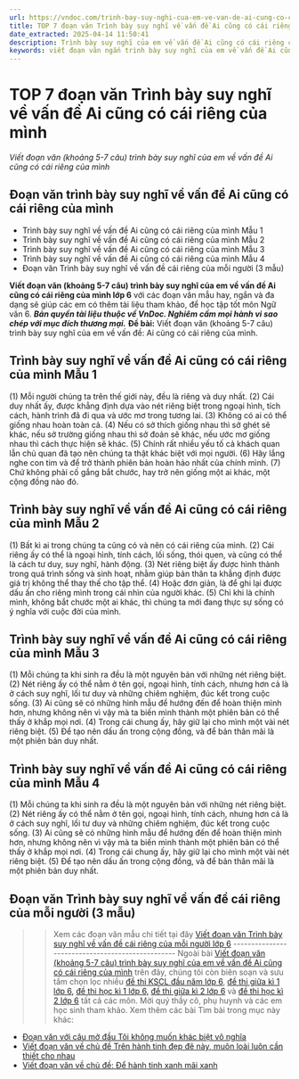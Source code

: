 ```yaml
---
url: https://vndoc.com/trinh-bay-suy-nghi-cua-em-ve-van-de-ai-cung-co-cai-rieng-cua-minh-ngan-gon-256967
title: TOP 7 đoạn văn Trình bày suy nghĩ về vấn đề Ai cũng có cái riêng của mình - Viết đoạn văn (khoảng 5-7 câu) trình bày suy nghĩ của em về vấn đề Ai cũng có cái riêng của mình - VnDoc.com
date_extracted: 2025-04-14 11:50:41
description: Trình bày suy nghĩ của em về vấn đề Ai cũng có cái riêng của mình ngắn gọn (KNTT) được biên soạn nhằm giúp các em HS đạt kết quả tốt trong quá trình làm bài tập và học tập môn Ngữ văn lớp 6.
keywords: viết đoạn văn ngắn trình bày suy nghĩ của em về vấn đề Ai cũng có cái riêng của mình,trình bày suy nghĩ của em về vấn đề Ai cũng có cái riêng của mình ngắn gọn,viết đoạn văn khoảng 5-7 câu trình bày suy nghĩ của em về vấn đề Ai cũng có cái riêng của mình,trình bày suy nghĩ của em về vấn đề Ai cũng có cái riêng của mình,đoạn văn trình bày suy nghĩ của em về vấn đề Ai cũng có cái riêng của mình,viết đoạn văn trình bày suy nghĩ của em về vấn đề Ai cũng có cái riêng của mình
---
```


# TOP 7 đoạn văn Trình bày suy nghĩ về vấn đề Ai cũng có cái riêng của mình
 _Viết đoạn văn \(khoảng 5-7 câu\) trình bày suy nghĩ của em về vấn đề Ai cũng có cái riêng của mình_
## Đoạn văn trình bày suy nghĩ về vấn đề Ai cũng có cái riêng của mình
  * Trình bày suy nghĩ về vấn đề Ai cũng có cái riêng của mình Mẫu 1
  * Trình bày suy nghĩ về vấn đề Ai cũng có cái riêng của mình Mẫu 2
  * Trình bày suy nghĩ về vấn đề Ai cũng có cái riêng của mình Mẫu 3
  * Trình bày suy nghĩ về vấn đề Ai cũng có cái riêng của mình Mẫu 4
  * Đoạn văn Trình bày suy nghĩ về vấn đề cái riêng của mỗi người \(3 mẫu\)

**Viết đoạn văn \(khoảng 5-7 câu\) trình bày suy nghĩ của em về vấn đề Ai cũng có cái riêng của mình lớp 6** với các đoạn văn mẫu hay, ngắn và đa dạng sẽ giúp các em có thêm tài liệu tham khảo, để học tập tốt môn Ngữ văn 6.
_**Bản quyền tài liệu thuộc về VnDoc. Nghiêm cấm mọi hành vi sao chép với mục đích thương mại.**_
**Đề bài:** Viết đoạn văn \(khoảng 5-7 câu\) trình bày suy nghĩ của em về vấn đề: Ai cũng có cái riêng của mình.
## **Trình bày suy nghĩ về vấn đề Ai cũng có cái riêng của mình Mẫu 1**
\(1\) Mỗi người chúng ta trên thế giới này, đều là riêng và duy nhất. \(2\) Cái duy nhất ấy, được khẳng định dựa vào nét riêng biệt trong ngoại hình, tích cách, hành trình đã đi qua và ước mơ trong tương lai. \(3\) Không có ai có thể giống nhau hoàn toàn cả. \(4\) Nếu có sở thích giống nhau thì sở ghét sẽ khác, nếu sở trường giống nhau thì sở đoản sẽ khác, nếu ước mơ giống nhau thì cách thực hiện sẽ khác. \(5\) Chính rất nhiều yếu tố cả khách quan lẫn chủ quan đã tạo nên chúng ta thật khác biệt với mọi người. \(6\) Hãy lắng nghe con tim và để trở thành phiên bản hoàn hảo nhất của chính mình. \(7\) Chứ không phải cố gắng bắt chước, hay trở nên giống một ai khác, một cộng đồng nào đó.
## **Trình bày suy nghĩ về vấn đề Ai cũng có cái riêng của mình Mẫu 2**
\(1\) Bất kì ai trong chúng ta cũng có và nên có cái riêng của mình. \(2\) Cái riêng ấy có thể là ngoại hình, tính cách, lối sống, thói quen, và cũng có thể là cách tư duy, suy nghĩ, hành động. \(3\) Nét riêng biệt ấy được hình thành trong quá trình sống và sinh hoạt, nhằm giúp bản thân ta khẳng định được giá trị không thể thay thế cho tập thể. \(4\) Hoặc đơn giản, là để ghi lại được dấu ấn cho riêng mình trong cái nhìn của người khác. \(5\) Chỉ khi là chính mình, không bắt chước một ai khác, thì chúng ta mới đang thực sự sống có ý nghĩa với cuộc đời của mình.
## **Trình bày suy nghĩ về vấn đề Ai cũng có cái riêng của mình Mẫu 3**
\(1\) Mỗi chúng ta khi sinh ra đều là một nguyên bản với những nét riêng biệt. \(2\) Nét riêng ấy có thể nằm ở tên gọi, ngoại hình, tính cách, nhưng hơn cả là ở cách suy nghĩ, lối tư duy và những chiêm nghiệm, đúc kết trong cuộc sống. \(3\) Ai cũng sẽ có những hình mẫu để hướng đến để hoàn thiện mình hơn, nhưng không nên vì vậy mà ta biến mình thành một phiên bản có thể thấy ở khắp mọi nơi. \(4\) Trong cái chung ấy, hãy giữ lại cho mình một vài nét riêng biệt. \(5\) Để tạo nên dấu ấn trong cộng đồng, và để bản thân mãi là một phiên bản duy nhất.
## **Trình bày suy nghĩ về vấn đề Ai cũng có cái riêng của mình Mẫu 4**
\(1\) Mỗi chúng ta khi sinh ra đều là một nguyên bản với những nét riêng biệt. \(2\) Nét riêng ấy có thể nằm ở tên gọi, ngoại hình, tính cách, nhưng hơn cả là ở cách suy nghĩ, lối tư duy và những chiêm nghiệm, đúc kết trong cuộc sống. \(3\) Ai cũng sẽ có những hình mẫu để hướng đến để hoàn thiện mình hơn, nhưng không nên vì vậy mà ta biến mình thành một phiên bản có thể thấy ở khắp mọi nơi. \(4\) Trong cái chung ấy, hãy giữ lại cho mình một vài nét riêng biệt. \(5\) Để tạo nên dấu ấn trong cộng đồng, và để bản thân mãi là một phiên bản duy nhất. 
## **Đoạn văn Trình bày suy nghĩ về vấn đề cái riêng của mỗi người \(3 mẫu\)**
>> Xem các đoạn văn mẫu chi tiết tại đây [Viết đoạn văn Trình bày suy nghĩ về vấn đề cái riêng của mỗi người lớp 6](<https://vndoc.com/trinh-bay-suy-nghi-cua-em-ve-van-de-ai-cung-co-cai-rieng-cua-minh-256966>)
\-------------------------------------------------
Ngoài bài [Viết đoạn văn \(khoảng 5-7 câu\) trình bày suy nghĩ của em về vấn đề Ai cũng có cái riêng của mình](<https://vndoc.com/trinh-bay-suy-nghi-cua-em-ve-van-de-ai-cung-co-cai-rieng-cua-minh-ngan-gon-256967>) trên đây, chúng tôi còn biên soạn và sưu tầm chọn lọc nhiều [đề thi KSCL đầu năm lớp 6](<https://vndoc.com/khao-sat-chat-luong-dau-nam-lop6>), [đề thi giữa kì 1 lớp 6,](<https://vndoc.com/de-thi-giua-ki-1-lop6>) [đề thi học kì 1 lớp 6,](<https://vndoc.com/de-thi-hoc-ki-1-lop6>) [đề thi giữa kì 2 lớp 6](<https://vndoc.com/de-thi-giua-ki-2-lop6>) và [đề thi học kì 2 lớp 6](<https://vndoc.com/de-thi-hoc-ki-2-lop6>) tất cả các môn. Mời quý thầy cô, phụ huynh và các em học sinh tham khảo.
Xem thêm các bài Tìm bài trong mục này khác:
  * [Đoạn văn với câu mở đầu Tôi không muốn khác biệt vô nghĩa](</hay-viet-tiep-doan-van-voi-cau-mo-dau-toi-khong-muon-khac-biet-vo-nghia-256976>)
  * [Viết đoạn văn về chủ đề Trên hành tinh đẹp đẽ này, muôn loài luôn cần thiết cho nhau](</viet-doan-van-ve-chu-de-tren-hanh-tinh-dep-de-nay-muon-loai-luon-can-thiet-cho-nhau-260048>)
  * [Viết đoạn văn về chủ đề: Để hành tinh xanh mãi xanh](</viet-doan-van-ve-chu-de-de-hanh-tinh-xanh-mai-xanh-260038>)

